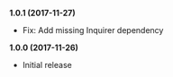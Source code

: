 **1.0.1 (2017-11-27)**

- Fix: Add missing Inquirer dependency

**1.0.0 (2017-11-26)**

- Initial release
